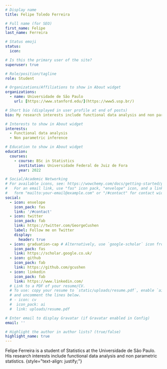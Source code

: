 ```yaml
---
# Display name
title: Felipe Toledo Ferreira

# Full name (for SEO)
first_name: Felipe
last_name: Ferreira

# Status emoji
status:
  icon:

# Is this the primary user of the site?
superuser: true

# Role/position/tagline
role: Student

# Organizations/Affiliations to show in About widget
organizations:
  - name: Universidade de São Paulo
    url: [https://www.stanford.edu/](https://www5.usp.br/)

# Short bio (displayed in user profile at end of posts)
bio: My research interests include functional data analysis and non parametric inference.

# Interests to show in About widget
interests:
  - Functional data analysis
  - Non parametric inference

# Education to show in About widget
education:
  courses:
    - course: BSc in Statistics
      institution: Universidade Federal de Juiz de Fora
      year: 2022

# Social/Academic Networking
# For available icons, see: https://wowchemy.com/docs/getting-started/page-builder/#icons
#   For an email link, use "fas" icon pack, "envelope" icon, and a link in the
#   form "mailto:your-email@example.com" or "/#contact" for contact widget.
social:
  - icon: envelope
    icon_pack: fas
    link: '/#contact'
  - icon: twitter
    icon_pack: fab
    link: https://twitter.com/GeorgeCushen
    label: Follow me on Twitter
    display:
      header: true
  - icon: graduation-cap # Alternatively, use `google-scholar` icon from `ai` icon pack
    icon_pack: fas
    link: https://scholar.google.co.uk/
  - icon: github
    icon_pack: fab
    link: https://github.com/gcushen
  - icon: linkedin
    icon_pack: fab
    link: https://www.linkedin.com/
  # Link to a PDF of your resume/CV.
  # To use: copy your resume to `static/uploads/resume.pdf`, enable `ai` icons in `params.yaml`,
  # and uncomment the lines below.
  # - icon: cv
  #  icon_pack: ai
  #  link: uploads/resume.pdf

# Enter email to display Gravatar (if Gravatar enabled in Config)
email: ''

# Highlight the author in author lists? (true/false)
highlight_name: true
---
```


Felipe Ferreira is a student of Statistics at the Universidade de São Paulo. His research interests include functional data analysis and non parametric statistics.
{style="text-align: justify;"}

